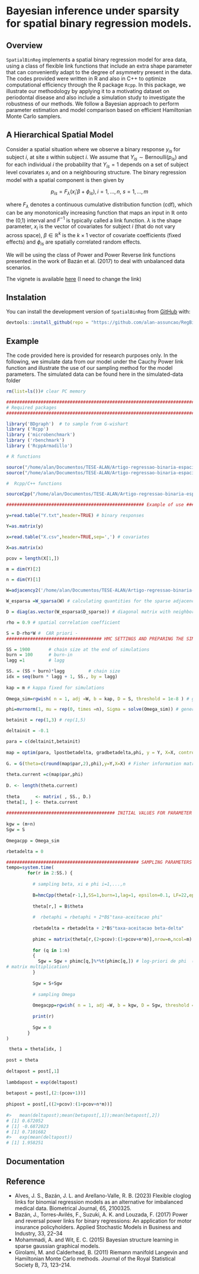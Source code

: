 # Bayesian inference under sparsity for spatial binary regression models.

## Overview

`SpatialBinReg` implements a spatial binary regression model for area data, using a class of flexible link functions that include an extra shape parameter that can conveniently adapt to the degree of asymmetry present in the data. The codes provided were written in R and also in C++ to optimize computational efficiency through the R package `Rcpp`. In this package, we illustrate our methodology by applying it to a motivating dataset on periodontal disease and also include a simulation study to investigate the robustness of our methods. We follow a Bayesian approach to perform parameter estimation and model comparison based on efficient Hamiltonian Monte Carlo samplers.

## A Hierarchical Spatial Model

Consider a spatial situation where we observe a binary response $y_{is}$ for subject $i$, at site $s$ within subject $i$. We assume that $Y_{is}\sim\mbox{Bernoulli}(p_{is})$ and for each individual $i$ the probability that $Y_{is}=1$ depends on a set of subject level covariates $x_i$ and on a neighbouring structure. The binary regression model with a spatial component is then given by

$$p_{is} = F_\lambda(x_{i}'\beta + \phi_{is}), i=1,\dots,n, ~s=1,\dots,m$$

where $F_\lambda$ denotes a continuous cumulative distribution function (cdf), which can be any monotonically increasing function that maps an input in $\mathbb{R}$ onto the (0,1) interval and $F^{-1}$ is typically called a link function. $\lambda$ is the shape parameter, $x_{i}$ is the vector of covariates for subject $i$ (that do not vary across space), $\beta\in\mathbb{R}^k$ is the $k\times 1$ vector of covariate coefficients (fixed effects) and $\phi_{is}$ are spatially correlated random effects. 

We will be using the class of Power and Power Reverse link functions presented in the work of Bazán et al. (2017) to deal with unbalanced data scenarios.

The vignete is available  [here](https://github.com/alan-assuncao) (I need to change the link)

## Instalation
You can install the development version of `SpatialBinReg` from [GitHub](https://github.com/alan-assuncao/RegBinEspacial) with:

```R
devtools::install_github(repo = "https://github.com/alan-assuncao/RegBinEspacial")
```

## Example

The code provided here is provided for research purposes only. In the following, we simulate data from our model under the Cauchy Power link function and illustrate the use of our sampling method for the model parameters. The simulated data can be found here in the simulated-data folder

```R
rm(list=ls())# clear PC memory

###################################################################################
# Required packages
###################################################################################

library('BDgraph')	# to sample from G-wishart
library ('Rcpp')
library ('microbenchmark')
library ('rbenchmark')
library ('RcppArmadillo')

# R functions 

source("/home/alan/Documentos/TESE-ALAN/Artigo-regressao-binaria-espacial/ligacao-Cauchy-Potencia/funcoes-cauchy-potencia-R.R")
source("/home/alan/Documentos/TESE-ALAN/Artigo-regressao-binaria-espacial/ligacao-Cauchy-Potencia/funcoes-auxiliares.R")

#  Rcpp/C++ functions

sourceCpp("/home/alan/Documentos/TESE-ALAN/Artigo-regressao-binaria-espacial/ligacao-Cauchy-Potencia/hmcCpp-cauchy-potencia.cpp")

#################################################### Example of use #######################################

y=read.table("Y.txt",header=TRUE) # binary responses

Y=as.matrix(y)

x=read.table("X.csv",header=TRUE,sep=',') # covariates

X=as.matrix(x)

pcov = length(X[1,])

m = dim(Y)[2]

n = dim(Y)[1]

W=adjacency2('/home/alan/Documentos/TESE-ALAN/Artigo-regressao-binaria-espacial/ligacao-Cauchy-Potencia/W_.csv',m)

W_esparsa =W_sparsa(W) # calculating quantities for the sparse adjacency matrix W

D = diag(as.vector(W_esparsa$D_sparse)) # diagonal matrix with neighbors | random grid

rho = 0.9 # spatial correlation coefficient

S = D-rho*W #  CAR priori - 
#################################### HMC SETTINGS AND PREPARING THE SIMULATION #############################

SS = 1900       # chain size at the end of simulations
burn = 100      # burn-in
lagg =1         # lagg

SS. = (SS + burn)*lagg         # chain size
idx = seq(burn * lagg + 1, SS., by = lagg)
      
kap = m # kappa fixed for simulations
      
Omega_sim=rgwish( n = 1, adj =W, b = kap, D = S, threshold = 1e-8 ) # generating the initial precision matrix

phi=mvrnorm(1, mu = rep(0, times =n), Sigma = solve(Omega_sim)) # generating the initial spatial random effects

betainit = rep(1,3) # rep(1,5)

deltainit = -0.1

para = c(deltainit,betainit)
     
map = optim(para, lpostbetadelta, gradbetadelta,phi, y = Y, X=X, control = list(fnscale = -1), method = 'BFGS', hessian = TRUE); map
      
G. = G(theta=c(round(map$par,2),phi),y=Y,X=X) # Fisher information matrix of the model
      
theta.current =c(map$par,phi)
      
D. <- length(theta.current)
      
theta      <- matrix( , SS., D.)
theta[1, ] <- theta.current  
      
######################################### INITIAL VALUES FOR PARAMETER CHAINS ######################
      
kgw = (m+n)
Sgw = S
      
Omegacpp = Omega_sim

rbetadelta = 0

################################################## SAMPLING PARAMETERS ##############################################################
tempo=system.time(
        for(r in 2:SS.) {
          
          # sampling beta, xi e phi i=1,...,n
          
          B=hmcCpp(theta[r-1,],SS=1,burn=1,lag=1, epsilon=0.1, LF=22,epsphi = 0.001, Lphi = 22, M=G., y=Y,X=X, Omega=Omegacpp)
          
          theta[r,] = B$theta
          
          #  rbetaphi = rbetaphi + 2*B$"taxa-aceitacao phi"
          
          rbetadelta = rbetadelta + 2*B$"taxa-aceitacao beta-delta"
          
          phimc = matrix(theta[r,(2+pcov):(1+pcov+n*m)],nrow=n,ncol=m)  # spatial effects
          
          for (q in 1:n)
          {            
            Sgw = Sgw + phimc[q,]%*%t(phimc[q,]) # log-priori de phi  (implementing it this way is equivalent to calculating the trace of
# matrix multiplication)
          }
          
          Sgw = S+Sgw
          
          # sampling Omega
          
          Omegacpp=rgwish( n = 1, adj =W, b = kgw, D = Sgw, threshold = 1e-8 ) # generating the precision matrix
          
          print(r)
          
          Sgw = 0
        }         
)

 theta = theta[idx, ]
      
post = theta
      
deltapost = post[,1]
      
lambdapost = exp(deltapost)
      
betapost = post[,(2:(pcov+1))]
      
phipost = post[,((2+pcov):(1+pcov+n*m))]
      
#>   mean(deltapost);mean(betapost[,1]);mean(betapost[,2])
# [1] 0.672052
# [1] -0.6872023
# [1] 0.7101682
#>   exp(mean(deltapost))
# [1] 1.958251
```

## Documentation

## Reference
* Alves, J. S., Bazán, J. L. and Arellano-Valle, R. B. (2023) Flexible cloglog links for binomial regression models as
an alternative for imbalanced medical data. Biometrical Journal, 65, 2100325.
* Bazán, J., Torres-Avilés, F., Suzuki, A. K. and Louzada, F. (2017) Power and reversal power links for binary
regressions: An application for motor insurance policyholders. Applied Stochastic Models in Business and
Industry, 33, 22–34
* Mohammadi, A. and Wit, E. C. (2015) Bayesian structure learning in sparse gaussian graphical models.
* Girolami, M. and Calderhead, B. (2011) Riemann manifold Langevin and Hamiltonian Monte Carlo methods.
Journal of the Royal Statistical Society B, 73, 123–214.
